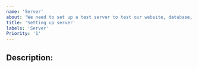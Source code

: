 ```yaml
---
name: 'Server'
about: 'We need to set up a test server to test our website, database, and rsync'
title: 'Setting up server'
labels: 'Server'
Priority: '1'
---
```



## Description:
